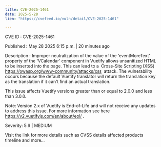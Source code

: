 ```yaml
---
title: CVE-2025-1461
date: 2025-5-28
lien: "https://cvefeed.io/vuln/detail/CVE-2025-1461"

---
```


CVE ID : CVE-2025-1461

Published :  May 28
2025
6:15 p.m. | 20 minutes ago

Description : Improper neutralization of the value of the 'eventMoreText' property of the 'VCalendar' component in Vuetify allows unsanitized HTML to be inserted into the page. This can lead to a  Cross-Site Scripting (XSS) https://owasp.org/www-community/attacks/xss  attack. The vulnerability occurs because the default Vuetify translator will return the translation key as the translation
if it can't find an actual translation.

This issue affects Vuetify versions greater than or equal to 2.0.0 and less than 3.0.0.

Note:
Version 2.x of Vuetify is End-of-Life and will not receive any updates to address this issue. For more information see  here https://v2.vuetifyjs.com/en/about/eol/ .

Severity: 5.6 | MEDIUM

Visit the link for more details
such as CVSS details
affected products
timeline
and more...
